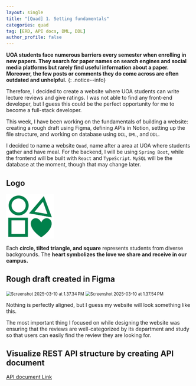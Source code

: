 ```yaml
---
layout: single
title: "[Quad] 1. Setting fundamentals"
categories: quad
tag: [ERD, API docs, DML, DDL]
author_profile: false
---
```


**UOA students face numerous barriers every semester when enrolling in new papers. They search for paper names on search engines and social media platforms but rarely find useful information about a paper. Moreover, the few posts or comments they do come across are often outdated and unhelpful.**
{: .notice--info}

Therefore, I decided to create a website where UOA students can write lecture reviews and give ratings. I was not able to find any front-end developer, but I guess this could be the perfect opportunity for me to become a full-stack developer.

This week, I have been working on the fundamentals of building a website: creating a rough draft using Figma, defining APIs in Notion, setting up the file structure, and working on database using `DCL`, `DML`, and `DDL`.

I decided to name a website `Quad`, name after a area at UOA where students gather and have meal. For the backend, I will be using `Spring Boot`, while the frontend will be built with `React` and `TypeScript`. `MySQL` will be the database at the moment, though that may change later.

## Logo

<img src="/images/2025-03-09-quad_week1/quadLogo.png" alt="quadLogo" style="zoom:25%;" class="align-center"/>

Each **circle, tilted triangle, and square** represents students from diverse backgrounds. The **heart symbolizes the love we share and receive in our campus.**

## Rough draft created in Figma ##

<img src="/images/2025-03-09-quad_week1/Screenshot 2025-03-10 at 1.37.34 PM.png" alt="Screenshot 2025-03-10 at 1.37.34 PM" style="zoom:80%;" />

<img src="/images/2025-03-09-quad_week1/Screenshot 2025-03-10 at 1.37.54 PM.png" alt="Screenshot 2025-03-10 at 1.37.54 PM" style="zoom:80%;" />

Nothing is perfectly aligned, but I guess my website will look something like this.

The most important thing I focused on while designing the website was ensuring that the reviews are well-categorized by its department and study so that users can easily find the review they are looking for.

## Visualize REST API structure by creating API document ##

<a href="https://charming-libra-b65.notion.site/API-docs-1aeb6278b6c48017a43eebb98aec18a3?pvs=4"> API document Link</a>

